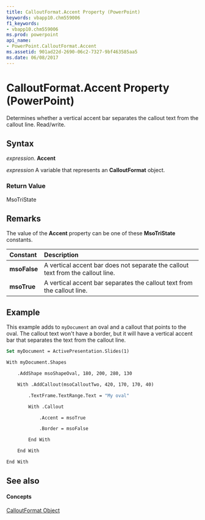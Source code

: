 ```yaml
---
title: CalloutFormat.Accent Property (PowerPoint)
keywords: vbapp10.chm559006
f1_keywords:
- vbapp10.chm559006
ms.prod: powerpoint
api_name:
- PowerPoint.CalloutFormat.Accent
ms.assetid: 901ad22d-2690-06c2-7327-9bf463585aa5
ms.date: 06/08/2017
---
```



# CalloutFormat.Accent Property (PowerPoint)

Determines whether a vertical accent bar separates the callout text from the callout line. Read/write.


## Syntax

 _expression_. **Accent**

 _expression_ A variable that represents an **CalloutFormat** object.


### Return Value

MsoTriState


## Remarks

The value of the **Accent** property can be one of these **MsoTriState** constants.



|**Constant**|**Description**|
|:-----|:-----|
|**msoFalse**|A vertical accent bar does not separate the callout text from the callout line.|
|**msoTrue**| A vertical accent bar separates the callout text from the callout line.|

## Example

This example adds to  `myDocument` an oval and a callout that points to the oval. The callout text won't have a border, but it will have a vertical accent bar that separates the text from the callout line.


```vb
Set myDocument = ActivePresentation.Slides(1)

With myDocument.Shapes

    .AddShape msoShapeOval, 180, 200, 280, 130

    With .AddCallout(msoCalloutTwo, 420, 170, 170, 40)

        .TextFrame.TextRange.Text = "My oval"

        With .Callout

            .Accent = msoTrue

            .Border = msoFalse

        End With

    End With

End With
```


## See also


#### Concepts


[CalloutFormat Object](calloutformat-object-powerpoint.md)

